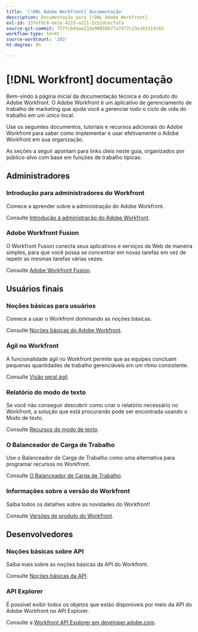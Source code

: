 ```yaml
---
title: '[!DNL Adobe Workfront] documentação'
description: Documentação para [!DNL Adobe Workfront].
exl-id: 337efdc8-ee1e-4223-a211-2cb1dcecfafa
source-git-commit: 757fcb4dae232e90850b77a7d77c23e181519183
workflow-type: tm+mt
source-wordcount: '283'
ht-degree: 8%

---
```


# [!DNL Workfront] documentação

Bem-vindo à página inicial da documentação técnica e do produto do Adobe Workfront. O Adobe Workfront é um aplicativo de gerenciamento de trabalho de marketing que ajuda você a gerenciar todo o ciclo de vida do trabalho em um único local.

Use os seguintes documentos, tutoriais e recursos adicionais do Adobe Workfront para saber como implementar e usar efetivamente o Adobe Workfront em sua organização.

As seções a seguir apontam para links úteis neste guia, organizados por público-alvo com base em funções de trabalho típicas:

## Administradores

### Introdução para administradores do Workfront

Comece a aprender sobre a administração do Adobe Workfront.

Consulte [Introdução à administração do Adobe Workfront](/help/quicksilver/administration-and-setup/get-started-wf-administration/get-started-with-wf-administration.md).

### Adobe Workfront Fusion

O Workfront Fusion conecta seus aplicativos e serviços da Web de maneira simples, para que você possa se concentrar em novas tarefas em vez de repetir as mesmas tarefas várias vezes.

Consulte [Adobe Workfront Fusion](/help/quicksilver/workfront-fusion/workfront-fusion-2.md).

## Usuários finais

### Noções básicas para usuários

Comece a usar o Workfront dominando as noções básicas.

Consulte [Noções básicas do Adobe Workfront](/help/quicksilver/workfront-basics/workfront-basics.md).

### Ágil no Workfront

A funcionalidade ágil no Workfront permite que as equipes concluam pequenas quantidades de trabalho gerenciáveis em um ritmo consistente.

Consulte [Visão geral ágil](/help/quicksilver/agile/agile-overview.md).

### Relatório do modo de texto

Se você não conseguir descobrir como criar o relatório necessário no Workfront, a solução que está procurando pode ser encontrada usando o Modo de texto.

Consulte [Recursos do modo de texto](/help/quicksilver/reports-and-dashboards/reports/text-mode/text-mode-resources.md).

### O Balanceador de Carga de Trabalho

Use o Balanceador de Carga de Trabalho como uma alternativa para programar recursos no Workfront.

Consulte [O Balanceador de Carga de Trabalho](/help/quicksilver/resource-mgmt/workload-balancer/workload-balancer.md).

### Informações sobre a versão do Workfront

Saiba todos os detalhes sobre as novidades do Workfront!

Consulte [Versões de produto do Workfront](/help/quicksilver/product-announcements/product-releases/product-releases.md).

## Desenvolvedores

### Noções básicas sobre API

Saiba mais sobre as noções básicas da API do Workfront.

Consulte [Noções básicas da API](/help/quicksilver/wf-api/general/api-basics.md).

### API Explorer

É possível exibir todos os objetos que estão disponíveis por meio da API do Adobe Workfront no API Explorer.

Consulte a [Workfront API Explorer em developer.adobe.com](https://developer.adobe.com/workfront/api-explorer/).
